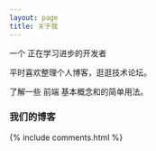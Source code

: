 ```yaml
---
layout: page
title: 关于我 
---
```


一个 正在学习进步的开发者
<p>
平时喜欢整理个人博客，逛逛技术论坛。
<p>
了解一些 前端 基本概念和的简单用法。

<p>

<h3> 我们的博客 </h3>  


{% include comments.html %}

